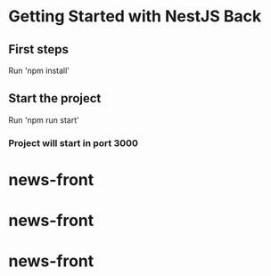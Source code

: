 # Getting Started with NestJS Back

## First steps
Run 'npm install'

## Start the project

Run 'npm run start'

### Project will start in port 3000
# news-front
# news-front
# news-front
